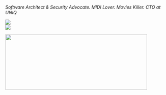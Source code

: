 <h1></h1>

<i>Software Architect & Security Advocate. MIDI Lover. Movies Killer. CTO at UNIQ</i>

<p>
  <a href="https://twitter.com/intent/follow?screen_name=gabamnml">
    <img src="https://img.shields.io/twitter/follow/gabamnml?style=social">
  </a>
  </br>
  <a href="https://www.paypal.me/gabamnml">
    <img src="https://img.shields.io/badge/Donate-PayPal-blue">
  </a>
</p>

<p>
  <img width="445" height="175" src="https://github-readme-stats.vercel.app/api?username=gabamnml&show_icons=true&include_all_commits=true&count_private=true&hide_title=true&icon_color=fc03ca&text_color=969396">
</p>
